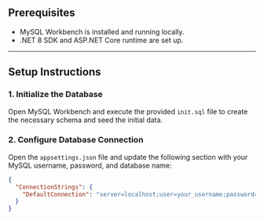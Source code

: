 ## Prerequisites

- MySQL Workbench is installed and running locally.
- .NET 8 SDK and ASP.NET Core runtime are set up.

---

## Setup Instructions

### 1. Initialize the Database

Open MySQL Workbench and execute the provided `init.sql` file to create the necessary schema and seed the initial data.

### 2. Configure Database Connection

Open the `appsettings.json` file and update the following section with your MySQL username, password, and database name:

```json
{
  "ConnectionStrings": {
    "DefaultConnection": "server=localhost;user=your_username;password=your_password;database=game_db"
  }
}
```


